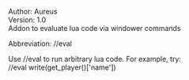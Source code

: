 Author: Aureus  
Version: 1.0  
Addon to evaluate lua code via windower commands

Abbreviation: //eval

Use //eval to run arbitrary lua code.  For example, try:  
//eval write(get_player()['name'])